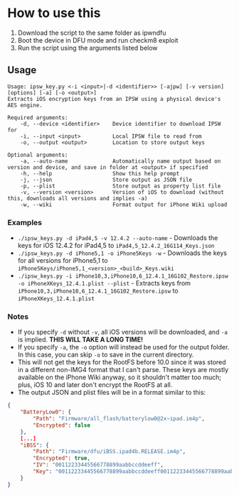 # How to use this
1. Download the script to the same folder as ipwndfu
2. Boot the device in DFU mode and run checkm8 exploit
3. Run the script using the arguments listed below

## Usage
```
Usage: ipsw_key.py <-i <input>|-d <identifier>> [-ajpw] [-v version] [options] [-a] [-o <output>]
Extracts iOS encryption keys from an IPSW using a physical device's AES engine.

Required arguments:
    -d, --device <identifier>    Device identifier to download IPSW for
    -i, --input <input>          Local IPSW file to read from
    -o, --output <output>        Location to store output keys
    
Optional arguments:
    -a, --auto-name              Automatically name output based on version and device, and save in folder at <output> if specified
    -h, --help                   Show this help prompt
    -j, --json                   Store output as JSON file
    -p, --plist                  Store output as property list file
    -v, --version <version>      Version of iOS to download (without this, downloads all versions and implies -a)
    -w, --wiki                   Format output for iPhone Wiki upload
```

### Examples
* `./ipsw_keys.py -d iPad4,5 -v 12.4.2 --auto-name` - Downloads the keys for iOS 12.4.2 for iPad4,5 to `iPad4,5_12.4.2_16G114_Keys.json`
* `./ipsw_keys.py -d iPhone5,1 -o iPhone5Keys -w` - Downloads the keys for all versions for iPhone5,1 to `iPhone5Keys/iPhone5,1_<version>_<build>_Keys.wiki`
* `./ipsw_keys.py -i iPhone10,3,iPhone10,6_12.4.1_16G102_Restore.ipsw -o iPhoneXKeys_12.4.1.plist --plist` - Extracts keys from `iPhone10,3,iPhone10,6_12.4.1_16G102_Restore.ipsw` to `iPhoneXKeys_12.4.1.plist`

### Notes
* If you specify `-d` without `-v`, all iOS versions will be downloaded, and `-a` is implied. **THIS WILL TAKE A LONG TIME!**
* If you specify `-a`, the `-o` option will instead be used for the output folder. In this case, you can skip `-o` to save in the current directory.
* This will not get the keys for the RootFS before 10.0 since it was stored in a different non-IMG4 format that I can't parse. These keys are mostly available on the iPhone Wiki anyway, so it shouldn't matter too much; plus, iOS 10 and later don't encrypt the RootFS at all.
* The output JSON and plist files will be in a format similar to this:
```json
{
    "BatteryLow0": {
        "Path": "Firmware/all_flash/batterylow0@2x~ipad.im4p",
        "Encrypted": false
    },
    [...]
    "iBSS": {
        "Path": "Firmware/dfu/iBSS.ipad4b.RELEASE.im4p",
        "Encrypted": true,
        "IV": "00112233445566778899aabbccddeeff",
        "Key": "00112233445566778899aabbccddeeff00112233445566778899aabbccddeeff"
    }
}
```